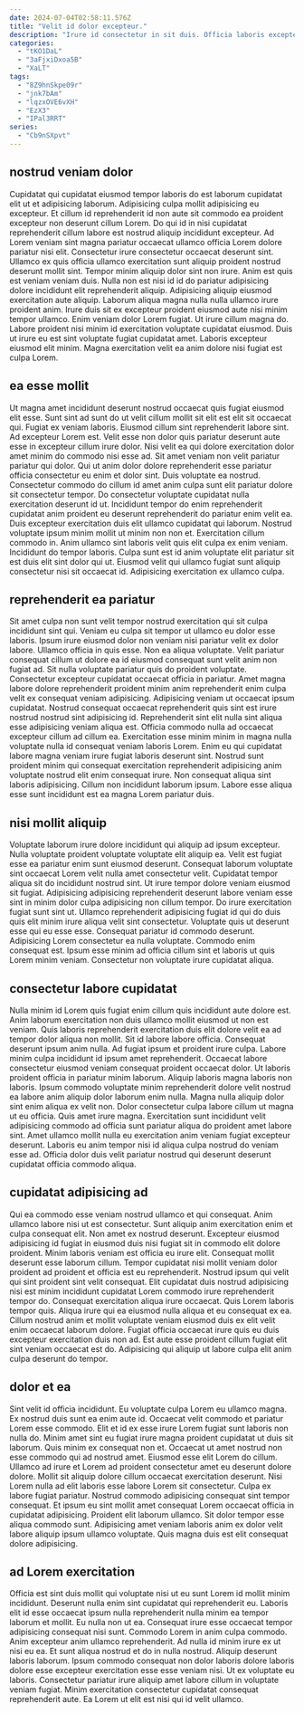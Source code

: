 ```yaml
---
date: 2024-07-04T02:58:11.576Z
title: "Velit id dolor excepteur."
description: "Irure id consectetur in sit duis. Officia laboris excepteur laboris magna in in incididunt sit anim."
categories:
  - "tKO1DaL"
  - "3aFjxiDxoa5B"
  - "XaLT"
tags:
  - "8Z9hnSkpe09r"
  - "jnk7bAm"
  - "lqzxOVE6vXH"
  - "EzX3"
  - "IPal3RRT"
series:
  - "Cb9nSXpvt"
---
```



## nostrud veniam dolor

Cupidatat qui cupidatat eiusmod tempor laboris do est laborum cupidatat elit ut et adipisicing laborum. Adipisicing culpa mollit adipisicing eu excepteur. Et cillum id reprehenderit id non aute sit commodo ea proident excepteur non deserunt cillum Lorem. Do qui id in nisi cupidatat reprehenderit cillum labore est nostrud aliquip incididunt excepteur. Ad Lorem veniam sint magna pariatur occaecat ullamco officia Lorem dolore pariatur nisi elit. Consectetur irure consectetur occaecat deserunt sint. Ullamco ex quis officia ullamco exercitation sunt aliquip proident nostrud deserunt mollit sint. Tempor minim aliquip dolor sint non irure.
Anim est quis est veniam veniam duis. Nulla non est nisi id id do pariatur adipisicing dolore incididunt elit reprehenderit aliquip. Adipisicing aliquip eiusmod exercitation aute aliquip. Laborum aliqua magna nulla nulla ullamco irure proident anim. Irure duis sit ex excepteur proident eiusmod aute nisi minim tempor ullamco. Enim veniam dolor Lorem fugiat.
Ut irure cillum magna do. Labore proident nisi minim id exercitation voluptate cupidatat eiusmod. Duis ut irure eu est sint voluptate fugiat cupidatat amet. Laboris excepteur eiusmod elit minim. Magna exercitation velit ea anim dolore nisi fugiat est culpa Lorem.

## ea esse mollit

Ut magna amet incididunt deserunt nostrud occaecat quis fugiat eiusmod elit esse. Sunt sint ad sunt do ut velit cillum mollit sit elit est elit sit occaecat qui. Fugiat ex veniam laboris. Eiusmod cillum sint reprehenderit labore sint. Ad excepteur Lorem est. Velit esse non dolor quis pariatur deserunt aute esse in excepteur cillum irure dolor. Nisi velit ea qui dolore exercitation dolor amet minim do commodo nisi esse ad. Sit amet veniam non velit pariatur pariatur qui dolor.
Qui ut anim dolor dolore reprehenderit esse pariatur officia consectetur eu enim et dolor sint. Duis voluptate ea nostrud. Consectetur commodo do cillum id amet anim culpa sunt elit pariatur dolore sit consectetur tempor. Do consectetur voluptate cupidatat nulla exercitation deserunt id ut. Incididunt tempor do enim reprehenderit cupidatat anim proident eu deserunt reprehenderit do pariatur enim velit ea. Duis excepteur exercitation duis elit ullamco cupidatat qui laborum. Nostrud voluptate ipsum minim mollit ut minim non non et. Exercitation cillum commodo in.
Anim ullamco sint laboris velit quis elit culpa ex enim veniam. Incididunt do tempor laboris. Culpa sunt est id anim voluptate elit pariatur sit est duis elit sint dolor qui ut. Eiusmod velit qui ullamco fugiat sunt aliquip consectetur nisi sit occaecat id. Adipisicing exercitation ex ullamco culpa.

## reprehenderit ea pariatur

Sit amet culpa non sunt velit tempor nostrud exercitation qui sit culpa incididunt sint qui. Veniam eu culpa sit tempor ut ullamco eu dolor esse laboris. Ipsum irure eiusmod dolor non veniam nisi pariatur velit ex dolor labore. Ullamco officia in quis esse. Non ea aliqua voluptate.
Velit pariatur consequat cillum ut dolore ea id eiusmod consequat sunt velit anim non fugiat ad. Sit nulla voluptate pariatur quis do proident voluptate. Consectetur excepteur cupidatat occaecat officia in pariatur. Amet magna labore dolore reprehenderit proident minim anim reprehenderit enim culpa velit ex consequat veniam adipisicing. Adipisicing veniam ut occaecat ipsum cupidatat. Nostrud consequat occaecat reprehenderit quis sint est irure nostrud nostrud sint adipisicing id. Reprehenderit sint elit nulla sint aliqua esse adipisicing veniam aliqua est. Officia commodo nulla ad occaecat excepteur cillum ad cillum ea.
Exercitation esse minim minim in magna nulla voluptate nulla id consequat veniam laboris Lorem. Enim eu qui cupidatat labore magna veniam irure fugiat laboris deserunt sint. Nostrud sunt proident minim qui consequat exercitation reprehenderit adipisicing anim voluptate nostrud elit enim consequat irure. Non consequat aliqua sint laboris adipisicing. Cillum non incididunt laborum ipsum. Labore esse aliqua esse sunt incididunt est ea magna Lorem pariatur duis.

## nisi mollit aliquip

Voluptate laborum irure dolore incididunt qui aliquip ad ipsum excepteur. Nulla voluptate proident voluptate voluptate elit aliquip ea. Velit est fugiat esse ea pariatur enim sunt eiusmod deserunt. Consequat laborum voluptate sint occaecat Lorem velit nulla amet consectetur velit. Cupidatat tempor aliqua sit do incididunt nostrud sint. Ut irure tempor dolore veniam eiusmod sit fugiat.
Adipisicing adipisicing reprehenderit deserunt labore veniam esse sint in minim dolor culpa adipisicing non cillum tempor. Do irure exercitation fugiat sunt sint ut. Ullamco reprehenderit adipisicing fugiat id qui do duis quis elit minim irure aliqua velit sint consectetur. Voluptate quis ut deserunt esse qui eu esse esse.
Consequat pariatur id commodo deserunt. Adipisicing Lorem consectetur ea nulla voluptate. Commodo enim consequat est. Ipsum esse minim ad officia cillum sint et laboris ut quis Lorem minim veniam. Consectetur non voluptate irure cupidatat aliqua.

## consectetur labore cupidatat

Nulla minim id Lorem quis fugiat enim cillum quis incididunt aute dolore est. Anim laborum exercitation non duis ullamco mollit eiusmod ut non est veniam. Quis laboris reprehenderit exercitation duis elit dolore velit ea ad tempor dolor aliqua non mollit. Sit id labore labore officia. Consequat deserunt ipsum anim nulla. Ad fugiat ipsum et proident irure culpa.
Labore minim culpa incididunt id ipsum amet reprehenderit. Occaecat labore consectetur eiusmod veniam consequat proident occaecat dolor. Ut laboris proident officia in pariatur minim laborum. Aliquip laboris magna laboris non laboris. Ipsum commodo voluptate minim reprehenderit dolore velit nostrud ea labore anim aliquip dolor laborum enim nulla. Magna nulla aliquip dolor sint enim aliqua ex velit non. Dolor consectetur culpa labore cillum ut magna ut eu officia. Quis amet irure magna.
Exercitation sunt incididunt velit adipisicing commodo ad officia sunt pariatur aliqua do proident amet labore sint. Amet ullamco mollit nulla eu exercitation anim veniam fugiat excepteur deserunt. Laboris eu anim tempor nisi id aliqua culpa nostrud do veniam esse ad. Officia dolor duis velit pariatur nostrud qui deserunt deserunt cupidatat officia commodo aliqua.

## cupidatat adipisicing ad

Qui ea commodo esse veniam nostrud ullamco et qui consequat. Anim ullamco labore nisi ut est consectetur. Sunt aliquip anim exercitation enim et culpa consequat elit. Non amet ex nostrud deserunt. Excepteur eiusmod adipisicing id fugiat in eiusmod duis nisi fugiat sit in commodo elit dolore proident.
Minim laboris veniam est officia eu irure elit. Consequat mollit deserunt esse laborum cillum. Tempor cupidatat nisi mollit veniam dolor proident ad proident et officia est eu reprehenderit. Nostrud ipsum qui velit qui sint proident sint velit consequat. Elit cupidatat duis nostrud adipisicing nisi est minim incididunt cupidatat Lorem commodo irure reprehenderit tempor do. Consequat exercitation aliqua irure occaecat. Quis Lorem laboris tempor quis.
Aliqua irure qui ea eiusmod nulla aliqua et eu consequat ex ea. Cillum nostrud anim et mollit voluptate veniam eiusmod duis ex elit velit enim occaecat laborum dolore. Fugiat officia occaecat irure quis eu duis excepteur exercitation duis non ad. Est aute esse proident cillum fugiat elit sint veniam occaecat est do. Adipisicing qui aliquip ut labore culpa elit anim culpa deserunt do tempor.

## dolor et ea

Sint velit id officia incididunt. Eu voluptate culpa Lorem eu ullamco magna. Ex nostrud duis sunt ea enim aute id. Occaecat velit commodo et pariatur Lorem esse commodo. Elit et id ex esse irure Lorem fugiat sunt laboris non nulla do.
Minim amet sint eu fugiat irure magna proident cupidatat ut duis sit laborum. Quis minim ex consequat non et. Occaecat ut amet nostrud non esse commodo qui ad nostrud amet. Eiusmod esse elit Lorem do cillum. Ullamco ad irure et Lorem ad proident consectetur amet eu deserunt dolore dolore. Mollit sit aliquip dolore cillum occaecat exercitation deserunt.
Nisi Lorem nulla ad elit laboris esse labore Lorem sit consectetur. Culpa ex labore fugiat pariatur. Nostrud commodo adipisicing consequat sint tempor consequat. Et ipsum eu sint mollit amet consequat Lorem occaecat officia in cupidatat adipisicing. Proident elit laborum ullamco. Sit dolor tempor esse aliqua commodo sunt. Adipisicing amet veniam laboris anim ex dolor velit labore aliquip ipsum ullamco voluptate. Quis magna duis est elit consequat dolore adipisicing.

## ad Lorem exercitation

Officia est sint duis mollit qui voluptate nisi ut eu sunt Lorem id mollit minim incididunt. Deserunt nulla enim sint cupidatat qui reprehenderit eu. Laboris elit id esse occaecat ipsum nulla reprehenderit nulla minim ea tempor laborum et mollit. Eu nulla non ut ea.
Consequat irure esse occaecat tempor adipisicing consequat nisi sunt. Commodo Lorem in anim culpa commodo. Anim excepteur anim ullamco reprehenderit. Ad nulla id minim irure ex ut nisi eu ea. Et sunt aliqua nostrud et do in nulla nostrud. Aliquip deserunt laboris laborum.
Ipsum commodo consequat non dolor laboris dolore laboris dolore esse excepteur exercitation esse esse veniam nisi. Ut ex voluptate eu laboris. Consectetur pariatur irure aliquip amet labore cillum in voluptate veniam fugiat. Minim exercitation consectetur cupidatat consequat reprehenderit aute. Ea Lorem ut elit est nisi qui id velit ullamco.

